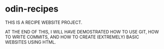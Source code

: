 # odin-recipes
THIS IS A RECIPE WEBSITE PROJECT.

AT THE END OF THIS, I WILL HAVE DEMOSTRATED HOW TO USE GIT, HOW TO WRITE COMMITS, AND HOW TO CREATE (EXTREMELY) BASIC WEBSITES USING HTML.